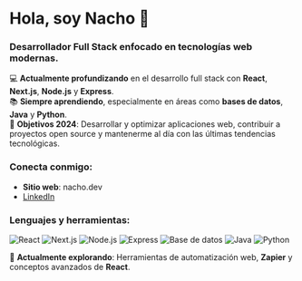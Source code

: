 # Hola, soy Nacho 👋  
### Desarrollador Full Stack enfocado en tecnologías web modernas.

💻 **Actualmente profundizando** en el desarrollo full stack con **React**, **Next.js**, **Node.js** y **Express**.  
📚 **Siempre aprendiendo**, especialmente en áreas como **bases de datos**, **Java** y **Python**.  
🎯 **Objetivos 2024**: Desarrollar y optimizar aplicaciones web, contribuir a proyectos open source y mantenerme al día con las últimas tendencias tecnológicas.

### Conecta conmigo:  
- **Sitio web**: nacho.dev  
- [LinkedIn](https://www.linkedin.com/in/nacho)  

### Lenguajes y herramientas:

![React](https://img.shields.io/badge/React-20232A?style=for-the-badge&logo=react&logoColor=61DAFB)
![Next.js](https://img.shields.io/badge/Next.js-000000?style=for-the-badge&logo=nextdotjs&logoColor=white)
![Node.js](https://img.shields.io/badge/Node.js-339933?style=for-the-badge&logo=nodedotjs&logoColor=white)
![Express](https://img.shields.io/badge/Express-000000?style=for-the-badge&logo=express&logoColor=white)
![Base de datos](https://img.shields.io/badge/Bases_de_datos-003B57?style=for-the-badge&logo=postgresql&logoColor=white)
![Java](https://img.shields.io/badge/Java-007396?style=for-the-badge&logo=java&logoColor=white)
![Python](https://img.shields.io/badge/Python-3776AB?style=for-the-badge&logo=python&logoColor=white)

🌱 **Actualmente explorando**: Herramientas de automatización web, **Zapier** y conceptos avanzados de **React**.

